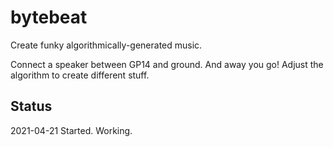 # bytebeat

Create funky algorithmically-generated music.

Connect a speaker between GP14 and ground. And away you go! 
Adjust the algorithm to create different stuff.


## Status

2021-04-21 Started. Working.

